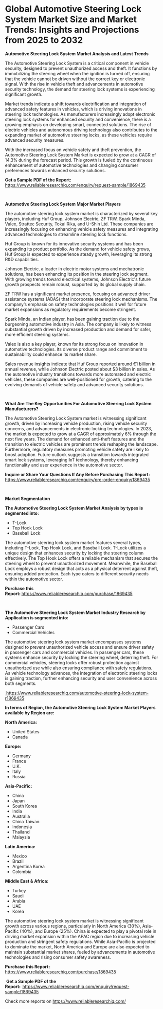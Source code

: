 <p><h1>Global Automotive Steering Lock System Market Size and Market Trends: Insights and Projections from 2025 to 2032</h1></p><p><strong>Automotive Steering Lock System Market Analysis and Latest Trends</strong></p>
<p><p>The Automotive Steering Lock System is a critical component in vehicle security, designed to prevent unauthorized access and theft. It functions by immobilizing the steering wheel when the ignition is turned off, ensuring that the vehicle cannot be driven without the correct key or electronic signal. With the rise in vehicle theft and advancements in automotive security technology, the demand for steering lock systems is experiencing significant growth.</p><p>Market trends indicate a shift towards electrification and integration of advanced safety features in vehicles, which is driving innovations in steering lock technologies. As manufacturers increasingly adopt electronic steering lock systems for enhanced security and convenience, there is a growing emphasis on developing smart, connected solutions. The rise of electric vehicles and autonomous driving technology also contributes to the expanding market of automotive steering locks, as these vehicles require advanced security measures.</p><p>With the increased focus on vehicle safety and theft prevention, the Automotive Steering Lock System Market is expected to grow at a CAGR of 14.3% during the forecast period. This growth is fueled by the continuous enhancement of automotive technologies and changing consumer preferences towards enhanced security solutions.</p></p>
<p><strong>Get a Sample PDF of the Report:&nbsp;</strong> <a href="https://www.reliableresearchiq.com/enquiry/request-sample/1869435?utm_campaign=2638&utm_medium=2&utm_source=Github&utm_content=ia&utm_term=28022025&utm_id=automotive-steering-lock-system">https://www.reliableresearchiq.com/enquiry/request-sample/1869435</a></p>
<p>&nbsp;</p>
<p><strong>Automotive Steering Lock System Major Market Players</strong></p>
<p><p>The automotive steering lock system market is characterized by several key players, including Huf Group, Johnson Electric, ZF TRW, Spark Minda, Valeo, Strattec Security, Tokai Rika, and U-Shin Ltd. These companies are increasingly focusing on enhancing vehicle safety measures and integrating advanced technologies to streamline steering lock functions.</p><p>Huf Group is known for its innovative security systems and has been expanding its product portfolio. As the demand for vehicle safety grows, Huf Group is expected to experience steady growth, leveraging its strong R&D capabilities.</p><p>Johnson Electric, a leader in electric motor systems and mechatronic solutions, has been enhancing its position in the steering lock segment. With growing trends toward electrical systems, Johnson Electric's future growth prospects remain robust, supported by its global supply chain.</p><p>ZF TRW has a significant market presence, focusing on advanced driver assistance systems (ADAS) that incorporate steering lock mechanisms. The company’s emphasis on safety technologies positions it well for future market expansions as regulatory requirements become stringent.</p><p>Spark Minda, an Indian player, has been gaining traction due to the burgeoning automotive industry in Asia. The company is likely to witness substantial growth driven by increased production and demand for safer, more efficient steering systems.</p><p>Valeo is also a key player, known for its strong focus on innovation in automotive technologies. Its diverse product range and commitment to sustainability could enhance its market share.</p><p>Sales revenue insights indicate that Huf Group reported around €1 billion in annual revenue, while Johnson Electric posted about $3 billion in sales. As the automotive industry transitions towards more automated and electric vehicles, these companies are well-positioned for growth, catering to the evolving demands of vehicle safety and advanced security solutions.</p></p>
<p>&nbsp;</p>
<p><strong>What Are The Key Opportunities For Automotive Steering Lock System Manufacturers?</strong></p>
<p><p>The Automotive Steering Lock System market is witnessing significant growth, driven by increasing vehicle production, rising vehicle security concerns, and advancements in electronic locking technologies. In 2023, the market is expected to grow at a CAGR of approximately 6% through the next five years. The demand for enhanced anti-theft features and the transition to electric vehicles are prominent trends reshaping the landscape. Furthermore, regulatory measures promoting vehicle safety are likely to boost adoption. Future outlook suggests a transition towards integrated smart lock systems, leveraging IoT technology, thereby enhancing functionality and user experience in the automotive sector.</p></p>
<p><strong>Inquire or Share Your Questions If Any Before Purchasing This Report:</strong> <a href="https://www.reliableresearchiq.com/enquiry/pre-order-enquiry/1869435?utm_campaign=2638&utm_medium=2&utm_source=Github&utm_content=ia&utm_term=28022025&utm_id=automotive-steering-lock-system">https://www.reliableresearchiq.com/enquiry/pre-order-enquiry/1869435</a></p>
<p>&nbsp;</p>
<p><strong>Market Segmentation</strong></p>
<p><strong>The Automotive Steering Lock System Market Analysis by types is segmented into:</strong></p>
<p><ul><li>T-Lock</li><li>Top Hook Lock</li><li>Baseball Lock</li></ul></p>
<p><p>The automotive steering lock system market features several types, including T-Lock, Top Hook Lock, and Baseball Lock. T-Lock utilizes a unique design that enhances security by locking the steering column effectively. The Top Hook Lock offers a reliable mechanism that secures the steering wheel to prevent unauthorized movement. Meanwhile, the Baseball Lock employs a robust design that acts as a physical deterrent against theft, ensuring added protection. Each type caters to different security needs within the automotive sector.</p></p>
<p><strong>Purchase this Report:&nbsp;</strong><a href="https://www.reliableresearchiq.com/purchase/1869435?utm_campaign=2638&utm_medium=2&utm_source=Github&utm_content=ia&utm_term=28022025&utm_id=automotive-steering-lock-system">https://www.reliableresearchiq.com/purchase/1869435</a></p>
<p>&nbsp;</p>
<p><strong>The Automotive Steering Lock System Market Industry Research by Application is segmented into:</strong></p>
<p><ul><li>Passenger Cars</li><li>Commercial Vehicles</li></ul></p>
<p><p>The automotive steering lock system market encompasses systems designed to prevent unauthorized vehicle access and ensure driver safety in passenger cars and commercial vehicles. In passenger cars, these systems enhance security by locking the steering wheel, deterring theft. For commercial vehicles, steering locks offer robust protection against unauthorized use while also ensuring compliance with safety regulations. As vehicle technology advances, the integration of electronic steering locks is gaining traction, further enhancing security and user convenience across both segments.</p></p>
<p><a href="https://www.reliableresearchiq.com/automotive-steering-lock-system-r1869435?utm_campaign=2638&utm_medium=2&utm_source=Github&utm_content=ia&utm_term=28022025&utm_id=automotive-steering-lock-system">&nbsp;https://www.reliableresearchiq.com/automotive-steering-lock-system-r1869435</a></p>
<p><strong>In terms of Region, the Automotive Steering Lock System Market Players available by Region are:</strong></p>
<p>
    <p> <strong> North America: </strong>
        <ul>
            <li>United States</li>
            <li>Canada</li>
        </ul>
        </p> 
    <p> <strong> Europe: </strong>
        <ul>
            <li>Germany</li>
            <li>France</li>
            <li>U.K.</li>
            <li>Italy</li>
            <li>Russia</li>
        </ul>
        </p> 
    <p> <strong> Asia-Pacific: </strong>
        <ul>
            <li>China</li>
            <li>Japan</li>
            <li>South Korea</li>
            <li>India</li>
            <li>Australia</li>
            <li>China Taiwan</li>
            <li>Indonesia</li>
            <li>Thailand</li>
            <li>Malaysia</li>
        </ul>
        </p> 
    <p> <strong> Latin America: </strong>
        <ul>
            <li>Mexico</li>
            <li>Brazil</li>
            <li>Argentina Korea</li>
            <li>Colombia</li>
        </ul>
        </p> 
    <p> <strong> Middle East & Africa: </strong>
        <ul>
            <li>Turkey</li>
            <li>Saudi</li>
            <li>Arabia</li>
            <li>UAE</li>
            <li>Korea</li>
        </ul>
    </p>
    </p>
<p><p>The automotive steering lock system market is witnessing significant growth across various regions, particularly in North America (30%), Asia-Pacific (40%), and Europe (25%). China is expected to play a pivotal role in driving market expansion within the APAC region due to increasing vehicle production and stringent safety regulations. While Asia-Pacific is projected to dominate the market, North America and Europe are also expected to maintain substantial market shares, fueled by advancements in automotive technologies and rising consumer safety awareness.</p></p>
<p><strong>Purchase this Report: </strong><a href="https://www.reliableresearchiq.com/purchase/1869435?utm_campaign=2638&utm_medium=2&utm_source=Github&utm_content=ia&utm_term=28022025&utm_id=automotive-steering-lock-system">https://www.reliableresearchiq.com/purchase/1869435</a></p>
<p>&nbsp;<strong>Get a Sample PDF of the Report:&nbsp;&nbsp;</strong><a href="https://www.reliableresearchiq.com/enquiry/request-sample/1869435?utm_campaign=2638&utm_medium=2&utm_source=Github&utm_content=ia&utm_term=28022025&utm_id=automotive-steering-lock-system">https://www.reliableresearchiq.com/enquiry/request-sample/1869435</a></p>
<p><strong></strong></p>
<p>Check more reports on <a href="https://www.reliableresearchiq.com/?utm_campaign=2638&utm_medium=2&utm_source=Github&utm_content=ia&utm_term=28022025&utm_id=automotive-steering-lock-system">https://www.reliableresearchiq.com/</a></p>